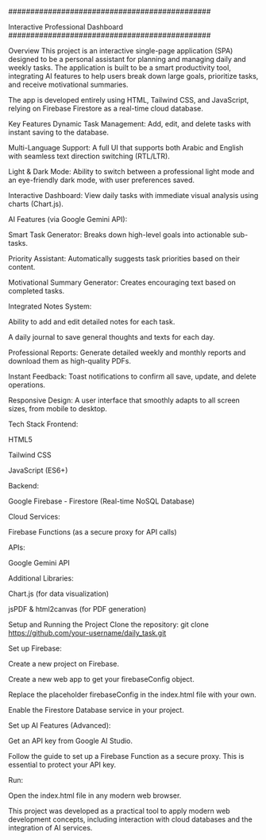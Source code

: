 ##############################################

Interactive Professional Dashboard
##############################################

Overview
This project is an interactive single-page application (SPA) designed to be a personal assistant for planning and managing daily and weekly tasks. The application is built to be a smart productivity tool, integrating AI features to help users break down large goals, prioritize tasks, and receive motivational summaries.

The app is developed entirely using HTML, Tailwind CSS, and JavaScript, relying on Firebase Firestore as a real-time cloud database.

Key Features
Dynamic Task Management: Add, edit, and delete tasks with instant saving to the database.

Multi-Language Support: A full UI that supports both Arabic and English with seamless text direction switching (RTL/LTR).

Light & Dark Mode: Ability to switch between a professional light mode and an eye-friendly dark mode, with user preferences saved.

Interactive Dashboard: View daily tasks with immediate visual analysis using charts (Chart.js).

AI Features (via Google Gemini API):

Smart Task Generator: Breaks down high-level goals into actionable sub-tasks.

Priority Assistant: Automatically suggests task priorities based on their content.

Motivational Summary Generator: Creates encouraging text based on completed tasks.

Integrated Notes System:

Ability to add and edit detailed notes for each task.

A daily journal to save general thoughts and texts for each day.

Professional Reports: Generate detailed weekly and monthly reports and download them as high-quality PDFs.

Instant Feedback: Toast notifications to confirm all save, update, and delete operations.

Responsive Design: A user interface that smoothly adapts to all screen sizes, from mobile to desktop.

Tech Stack
Frontend:

HTML5

Tailwind CSS

JavaScript (ES6+)

Backend:

Google Firebase - Firestore (Real-time NoSQL Database)

Cloud Services:

Firebase Functions (as a secure proxy for API calls)

APIs:

Google Gemini API

Additional Libraries:

Chart.js (for data visualization)

jsPDF & html2canvas (for PDF generation)

Setup and Running the Project
Clone the repository: git clone https://github.com/your-username/daily_task.git

Set up Firebase:

Create a new project on Firebase.

Create a new web app to get your firebaseConfig object.

Replace the placeholder firebaseConfig in the index.html file with your own.

Enable the Firestore Database service in your project.

Set up AI Features (Advanced):

Get an API key from Google AI Studio.

Follow the guide to set up a Firebase Function as a secure proxy. This is essential to protect your API key.

Run:

Open the index.html file in any modern web browser.

This project was developed as a practical tool to apply modern web development concepts, including interaction with cloud databases and the integration of AI services.

